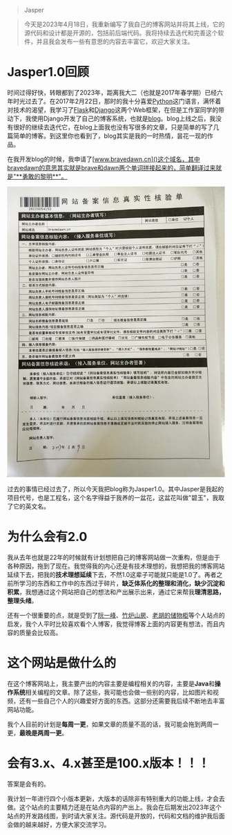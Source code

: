 > Jasper

> 今天是2023年4月18日，我重新编写了我自己的博客网站并将其上线，它的源代码和设计都是开源的，包括前后端代码。我将持续去迭代和完善这个软件，并且我会发布一些有意思的内容去丰富它，欢迎大家关注。

# Jasper1.0回顾

时间过得好快，转眼都到了2023年，距离我大二（也就是2017年春学期）已经六年时光过去了。在2017年2月22日，那时的我十分喜爱[Python](https://www.python.org/)这门语言，满怀着对技术的渴望，我学习了[Flask](https://flask.palletsprojects.com/en/2.2.x/)和[Django](https://www.djangoproject.com/)这两个Web框架，在但是工作室同学的带动下，我使用Django开发了自己的博客系统，也就是[blog](https://github.com/depers/blog)。blog上线之后，我没有很好的继续去迭代它，在blog上面我也没有写很多的文章，只是简单的写了几篇简单的博客。到这里你也看到了，blog其实是我的一时热情，昙花一现的作品。

在我开发blog的时候，我申请了[www.bravedawn.cn]()这个域名，其中bravedawn的意思其实就是brave和dawn两个单词拼接起来的，简单翻译过来就是"**勇敢的黎明**"。

![网站备案照片](../../assert/网站备案.jpeg)

过去的事情已经过去了，所以今天我把blog称为Jasper1.0。其中Jasper是我起的项目代号，也是工程名，这个名字得益于我养的一盆花，这盆花叫做"碧玉"，我取了它的英文名。

# 为什么会有2.0

我从去年也就是22年的时候就有计划想把自己的博客网站做一次重构，但是由于各种原因，拖到了现在。我觉得我的内心还是有技术理想的，我想把我的博客网站延续下去，把我的**技术理想延续**下去，不然1.0这辈子可能就只能是1.0了。再者之前所学习的东西和工作中的东西过于碎片，**缺乏体系化的整理和消化，缺少沉淀和积累**，我想通过这个网站把自己的想法和产出展示出来，通过它来帮我**理清思路，整理头绪**。

还有一个很重要的点，就是受到了[阮一峰](https://www.ruanyifeng.com/home.html)、[竹炉山房](https://synyan.cn/t/)、[老胡的储物柜](https://www.howie6879.com/)等个人站点的启发，我个人平时比较喜欢看个人博客，我觉得博客上面的内容更有想法，而且内容的质量会比较高。

# 这个网站是做什么的

在这个博客网站上，我主要产出的内容主要是编程相关的内容，主要是**Java**和**操作系统**相关编程的文章。除了这些，我可能也会做一些别的内容，比如图片和视频，还有一些自己个人的兴趣爱好方面的东西。这部分还需要我后续不断地去丰富网站功能。

我个人目前的计划是**每周一更**，如果文章的质量不高的话，我可能会拖到两周一更，**最晚是两周一更**。

# 会有3.x、4.x甚至是100.x版本！！！

答案是会有的。

我计划一年进行四个小版本更新，大版本的话除非有特别重大的功能上线，才会去做。这个站点的主要精力还是在站点内容的产出上。我会在后期发出2023年这个站点的开发路线图，到时请大家关注。源代码是开放的，代码和文档的维护我后面会做的越来越好，方便大家交流学习。